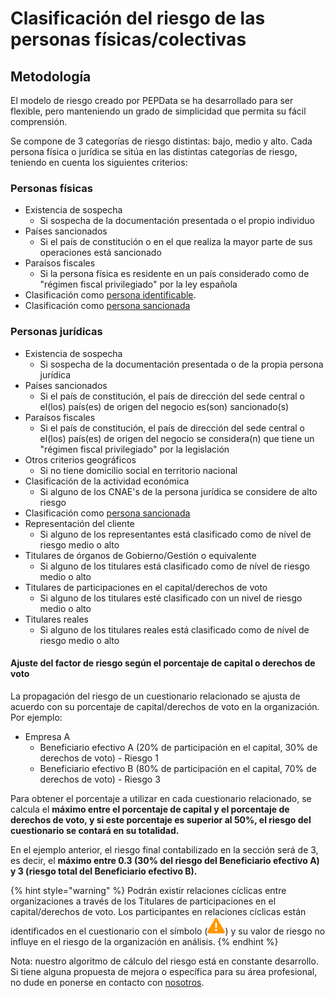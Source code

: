 # Clasificación del riesgo de las personas físicas/colectivas

## Metodología

El modelo de riesgo creado por PEPData se ha desarrollado para ser flexible, pero manteniendo un grado de simplicidad que permita su fácil comprensión.

Se compone de 3 categorías de riesgo distintas: bajo, medio y alto. Cada persona física o jurídica se sitúa en las distintas categorías de riesgo, teniendo en cuenta los siguientes criterios:

### Personas físicas&#x20;

* Existencia de sospecha
  * Si sospecha de la documentación presentada o el propio individuo
* Países sancionados&#x20;
  * Si el país de constitución o en el que realiza la mayor parte de sus operaciones está sancionado
* Paraísos fiscales
  * Si la persona física es residente en un país considerado como de "régimen fiscal privilegiado" por la ley española
* Clasificación como [persona identificable](../../glossario/glossario-aplicacao.md#persona-identificable).
* Clasificación como [persona sancionada](../../glossario/glossario-aplicacao.md#sancionado)

### Personas jurídicas

* Existencia de sospecha
  * Si sospecha de la documentación presentada o de la propia persona jurídica
* Países sancionados&#x20;
  * Si el país de constitución, el país de dirección del sede central o el(los) país(es) de origen del negocio es(son) sancionado(s)
* Paraísos fiscales
  * Si el país de constitución, el país de dirección del sede central o el(los) país(es) de origen del negocio se considera(n) que tiene un "régimen fiscal privilegiado" por la legislación&#x20;
* Otros criterios geográficos
  * Si no tiene domicilio social en territorio nacional
* Clasificación de la actividad económica
  * Si alguno de los CNAE's de la persona jurídica se considere de alto riesgo
* Clasificación como [persona sancionada](../../glossario/glossario-aplicacao.md#sancionado)
* Representación del cliente
  * Si alguno de los representantes está clasificado como de nível de riesgo medio o alto
* Titulares de órganos de Gobierno/Gestión o equivalente
  * Si alguno de los titulares está clasificado como de nível de riesgo medio o alto
* Titulares de participaciones en el capital/derechos de voto
  * Si alguno de los titulares esté clasificado con un nivel de riesgo medio o alto
* Titulares reales
  * Si alguno de los titulares reales está clasificado como de nível de riesgo medio o alto

#### Ajuste del factor de riesgo según el porcentaje de capital o derechos de voto

La propagación del riesgo de un cuestionario relacionado se ajusta de acuerdo con su porcentaje de capital/derechos de voto en la organización. Por ejemplo:

* Empresa A
  * Beneficiario efectivo A (20% de participación en el capital, 30% de derechos de voto) - Riesgo 1
  * Beneficiario efectivo B (80% de participación en el capital, 70% de derechos de voto) - Riesgo 3

Para obtener el porcentaje a utilizar en cada cuestionario relacionado, se calcula el **máximo entre el porcentaje de capital y el porcentaje de derechos de voto, y si este porcentaje es superior al 50%, el riesgo del cuestionario se contará en su totalidad.**

En el ejemplo anterior, el riesgo final contabilizado en la sección será de 3, es decir, el **máximo entre 0.3 (30% del riesgo del Beneficiario efectivo A) y 3 (riesgo total del Beneficiario efectivo B).**

{% hint style="warning" %}
Podrán existir relaciones cíclicas entre organizaciones a través de los Titulares de participaciones en el capital/derechos de voto. Los participantes en relaciones cíclicas están identificados en el cuestionario con el símbolo (![](<../../.gitbook/assets/triangle-exclamation-solid (2).svg>)) y su valor de riesgo no influye en el riesgo de la organización en análisis.
{% endhint %}

Nota: nuestro algoritmo de cálculo del riesgo está en constante desarrollo. Si tiene alguna propuesta de mejora o específica para su área profesional, no dude en ponerse en contacto con [nosotros](../../outros/contactos.md).
